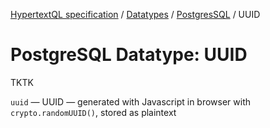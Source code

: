 [HypertextQL specification](../../README.md) / [Datatypes](../README.md) /  [PostgresSQL](README) / UUID

# PostgreSQL Datatype: UUID

TKTK

`uuid` — UUID — generated with Javascript in browser with `crypto.randomUUID()`, stored as plaintext
